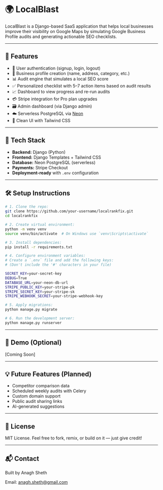 # 🌍 LocalBlast

LocalBlast is a Django-based SaaS application that helps local businesses improve their visibility on Google Maps by simulating Google Business Profile audits and generating actionable SEO checklists.

---

## 🚀 Features

- 🔐 User authentication (signup, login, logout)
- 🧾 Business profile creation (name, address, category, etc.)
- 📊 Audit engine that simulates a local SEO score
- ✅ Personalized checklist with 5–7 action items based on audit results
- 📈 Dashboard to view progress and re-run audits
- 💳 Stripe integration for Pro plan upgrades
- 🗃️ Admin dashboard (via Django admin)
- ☁️ Serverless PostgreSQL via [Neon](https://neon.tech)
- 🎨 Clean UI with Tailwind CSS

---

## 🧰 Tech Stack

- **Backend:** Django (Python)
- **Frontend:** Django Templates + Tailwind CSS
- **Database:** Neon PostgreSQL (serverless)
- **Payments:** Stripe Checkout
- **Deployment-ready** with `.env` configuration

---

## 🛠️ Setup Instructions

```bash
# 1. Clone the repo:
git clone https://github.com/your-username/localrankfix.git
cd localrankfix

# 2. Create virtual environment:
python -m venv venv
source venv/bin/activate  # On Windows use `venv\Scripts\activate`

# 3. Install dependencies:
pip install -r requirements.txt

# 4. Configure environment variables:
# Create a `.env` file and add the following keys:
# (Don't include the '#' characters in your file)

SECRET_KEY=your-secret-key
DEBUG=True
DATABASE_URL=your-neon-db-url
STRIPE_PUBLIC_KEY=your-stripe-pk
STRIPE_SECRET_KEY=your-stripe-sk
STRIPE_WEBHOOK_SECRET=your-stripe-webhook-key

# 5. Apply migrations:
python manage.py migrate

# 6. Run the development server:
python manage.py runserver
```

---

## 🧪 Demo (Optional)

[Coming Soon]

---

## 💡 Future Features (Planned)

- Competitor comparison data
- Scheduled weekly audits with Celery
- Custom domain support
- Public audit sharing links
- AI-generated suggestions

---

## 📝 License

MIT License. Feel free to fork, remix, or build on it — just give credit!

---

## 📬 Contact

Built by Anagh Sheth

Email: anagh.sheth@gmail.com
